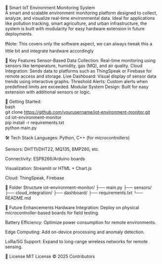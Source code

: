📡 Smart IoT Environment Monitoring System
<br>
A smart and scalable environment monitoring platform designed to collect, analyze, and visualize real-time environmental data. Ideal for applications like pollution tracking, smart agriculture, and urban infrastructure, the system is built with modularity for easy hardware extension in future deployments.

❗Note: This covers only the software aspect, we can always tweak this a little bit and integrate hardware accordingly

🌟 Key Features
Sensor-Based Data Collection: Real-time monitoring using sensors like temperature, humidity, gas (MQ), and air quality.
Cloud Integration: Sends data to platforms such as ThingSpeak or Firebase for remote access and storage.
Live Dashboard: Visual display of sensor data trends using interactive graphs.
Threshold Alerts: Custom alerts when predefined limits are exceeded.
Modular System Design: Built for easy extension with additional sensors or logic.

🚀 Getting Started:
<br>
bash
<br>
git clone https://github.com/yourusername/iot-environment-monitor.git
<br>
cd iot-environment-monitor
<br>
pip install -r requirements.txt
<br>
python main.py

🛠️ Tech Stack
Languages: Python, C++ (for microcontrollers)

Sensors: DHT11/DHT22, MQ135, BMP280, etc.

Connectivity: ESP8266/Arduino boards

Visualization: Streamlit or HTML + Chart.js

Cloud: ThingSpeak, Firebase
<br>

📁 Folder Structure
iot-environment-monitor/
├── main.py
├── sensors/
├── cloud_integration/
├── dashboard/
├── requirements.txt
└── README.md

🔮 Future Enhancements
Hardware Integration: Deploy on physical microcontroller-based boards for field testing.

Battery Efficiency: Optimize power consumption for remote environments.

Edge Computing: Add on-device processing and anomaly detection.

LoRa/5G Support: Expand to long-range wireless networks for remote sensing.

📄 License
MIT License © 2025 Contributors
